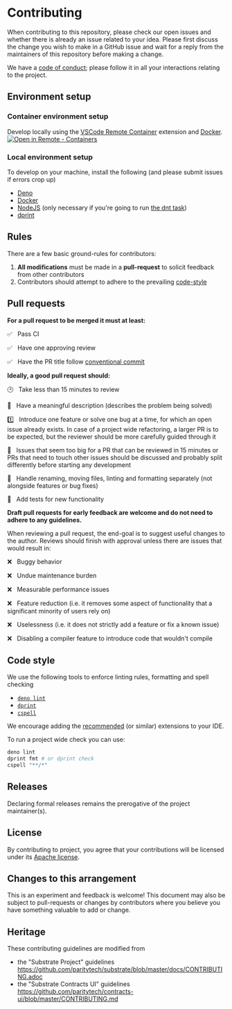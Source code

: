 # Contributing

When contributing to this repository, please check our open issues and whether
there is already an issue related to your idea. Please first discuss the change
you wish to make in a GitHub issue and wait for a reply from the maintainers of
this repository before making a change.

We have a [code of conduct](CODE_OF_CONDUCT.md); please follow it in all your
interactions relating to the project.

## Environment setup

### Container environment setup

Develop locally using the
[VSCode Remote Container](https://marketplace.visualstudio.com/items?itemName=ms-vscode-remote.remote-containers)
extension and [Docker](https://docs.docker.com/get-docker/).
[![Open in Remote - Containers](https://img.shields.io/badge/Remote_--_Container-Open-blue?logo=visualstudiocode)](https://vscode.dev/redirect?url=vscode://ms-vscode-remote.remote-containers/cloneInVolume?url=https://github.com/paritytech/capi)

### Local environment setup

To develop on your machine, install the following (and please submit issues if
errors crop up)

- [Deno](https://deno.land/manual@v1.19.3/getting_started/installation)
- [Docker](https://docs.docker.com/get-docker/)
- [NodeJS](https://nodejs.org/) (only necessary if you're going to run
  [the dnt task](./_/tasks/dnt.ts))
- [dprint](https://dprint.dev/)

## Rules

There are a few basic ground-rules for contributors:

1. **All modifications** must be made in a **pull-request** to solicit feedback
   from other contributors
2. Contributors should attempt to adhere to the prevailing
   [code-style](#code-style)

## Pull requests

**For a pull request to be merged it must at least:**

:white_check_mark: &nbsp; Pass CI

:white_check_mark: &nbsp; Have one approving review

:white_check_mark: &nbsp; Have the PR title follow
[conventional commit](https://www.conventionalcommits.org/)

**Ideally, a good pull request should:**

:clock3: &nbsp; Take less than 15 minutes to review

:open_book: &nbsp; Have a meaningful description (describes the problem being
solved)

:one: &nbsp; Introduce one feature or solve one bug at a time, for which an open
issue already exists. In case of a project wide refactoring, a larger PR is to
be expected, but the reviewer should be more carefully guided through it

:jigsaw: &nbsp; Issues that seem too big for a PR that can be reviewed in 15
minutes or PRs that need to touch other issues should be discussed and probably
split differently before starting any development

:dart: &nbsp; Handle renaming, moving files, linting and formatting separately
(not alongside features or bug fixes)

:test_tube: &nbsp; Add tests for new functionality

**Draft pull requests for early feedback are welcome and do not need to adhere
to any guidelines.**

When reviewing a pull request, the end-goal is to suggest useful changes to the
author. Reviews should finish with approval unless there are issues that would
result in:

:x: &nbsp; Buggy behavior

:x: &nbsp; Undue maintenance burden

:x: &nbsp; Measurable performance issues

:x: &nbsp; Feature reduction (i.e. it removes some aspect of functionality that
a significant minority of users rely on)

:x: &nbsp; Uselessness (i.e. it does not strictly add a feature or fix a known
issue)

:x: &nbsp; Disabling a compiler feature to introduce code that wouldn't compile

## Code style

We use the following tools to enforce linting rules, formatting and spell
checking

- [`deno lint`](https://deno.land/manual/tools/linter)
- [`dprint`](https://dprint.dev/)
- [`cspell`](https://cspell.org/)

We encourage adding the [recommended](.vscode/extensions.json) (or similar)
extensions to your IDE.

To run a project wide check you can use:

```bash
deno lint
dprint fmt # or dprint check
cspell "**/*"
```

## Releases

Declaring formal releases remains the prerogative of the project maintainer(s).

## License

By contributing to project, you agree that your contributions will be licensed
under its [Apache license](LICENSE).

## Changes to this arrangement

This is an experiment and feedback is welcome! This document may also be subject
to pull-requests or changes by contributors where you believe you have something
valuable to add or change.

## Heritage

These contributing guidelines are modified from

- the "Substrate Project" guidelines
  https://github.com/paritytech/substrate/blob/master/docs/CONTRIBUTING.adoc
- the "Substrate Contracts UI" guidelines
  https://github.com/paritytech/contracts-ui/blob/master/CONTRIBUTING.md
